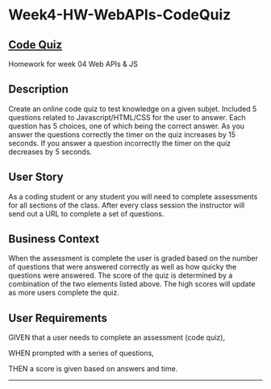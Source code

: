 # Week4-HW-WebAPIs-CodeQuiz

## [Code Quiz](https://malicemarie.github.io/Week4-HW-CodeQuiz/)

Homework for week 04 Web APIs &amp; JS

## Description

Create an online code quiz to test knowledge on a given subjet.
Included 5 questions related to Javascript/HTML/CSS for the user to answer.
Each question has 5 choices, one of which being the correct answer.
As you answer the questions correctly the timer on the quiz increases by 15 seconds. If you answer a question incorrectly the timer on the quiz decreases by 5 seconds.

## User Story

As a coding student or any student you will need to complete assessments for all sections of the class. After every class session the instructor will send out a URL to complete a set of questions.

## Business Context

When the assessment is complete the user is graded based on the number of questions that were answered correctly as well as how quicky the questions were answered. The score of the quiz is determined by a combination of the two elements listed above. The high scores will update as more users complete the quiz.

## User Requirements

GIVEN that a user needs to complete an assessment (code quiz),

WHEN prompted with a series of questions,

THEN a score is given based on answers and time.

---
